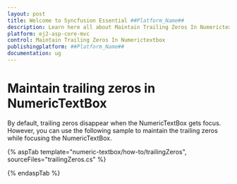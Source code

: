 ```yaml
---
layout: post
title: Welcome to Syncfusion Essential ##Platform_Name##
description: Learn here all about Maintain Trailing Zeros In Numerictextbox of Syncfusion Essential ##Platform_Name## widgets based on HTML5 and jQuery.
platform: ej2-asp-core-mvc
control: Maintain Trailing Zeros In Numerictextbox
publishingplatform: ##Platform_Name##
documentation: ug
---
```


# Maintain trailing zeros in NumericTextBox

By default, trailing zeros disappear when the NumericTextBox gets focus. However, you can use the following sample to maintain the trailing zeros while focusing the NumericTextBox.

{% aspTab template="numeric-textbox/how-to/trailingZeros", sourceFiles="trailingZeros.cs" %}

{% endaspTab %}